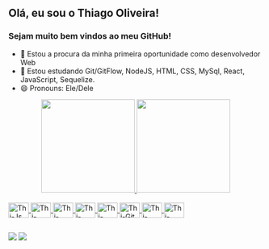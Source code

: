 ## Olá, eu sou o Thiago Oliveira!
### Sejam muito bem vindos ao meu GitHub!

- 🔭 Estou a procura da minha primeira oportunidade como desenvolvedor Web
- 🌱 Estou estudando Git/GitFlow, NodeJS, HTML, CSS, MySql, React, JavaScript, Sequelize.
- 😄 Pronouns: Ele/Dele

<div align="center">
  <a href="https://github.com/Thioliver">
  <img height="185em"  src="https://github-readme-stats.vercel.app/api?username=ThiOliver&show_icons=true&theme=radical&include_all_commits=true&count_private=true"/>
  <img height="185em" src="https://github-readme-stats.vercel.app/api/top-langs/?username=ThiOliver&layout=compact&langs_count=7&theme=radical"/>
    </div>
<div style="display: inline_block"><br> 
  <img align="center" alt="Thi-Js" height="30" width="40" src="https://icongr.am/devicon/javascript-original.svg?size=128&color=currentColor">
  <img align="center" alt="Thi-NodeJs" height="30" width="40" src="https://icongr.am/devicon/nodejs-original.svg?size=128&color=currentColor">
  <img align="center" alt="Thi-React" height="30" width="40" src="https://icongr.am/devicon/react-original.svg?size=128&color=currentColor">
  <img align="center" alt="Thi-HTML" height="30" width="40" src="https://icongr.am/devicon/html5-original-wordmark.svg?size=128&color=currentColor">
  <img align="center" alt="Thi-CSS" height="30" width="40" src="https://icongr.am/devicon/css3-original-wordmark.svg?size=128&color=currentColor">
  <img align="center" alt="Thi-Git" height="30" width="40" src="https://icongr.am/devicon/git-original.svg?size=128&color=currentColor">
  <img align="center" alt="Thi-MySql<" height="30" width="40" src="https://icongr.am/devicon/mysql-original.svg?size=128&color=currentColor">
  <img align="center" alt="Thi-Sequelize<" height="30" width="40" src="https://icongr.am/devicon/sequelize-original.svg?size=128&color=currentColor">
</div>
  
  ##
  
  
<div> 
  <a href = "mailto:thiago.oliver.siqueira@gmail.com"><img src="https://img.shields.io/badge/-Gmail-%23333?style=for-the-badge&logo=gmail&logoColor=white" target="_blank"></a>
  <a href="https://www.linkedin.com/in/thiago-oliveira-s/" target="_blank"><img src="https://img.shields.io/badge/-LinkedIn-%230077B5?style=for-the-badge&logo=linkedin&logoColor=white" target="_blank"></a> 
</div>
